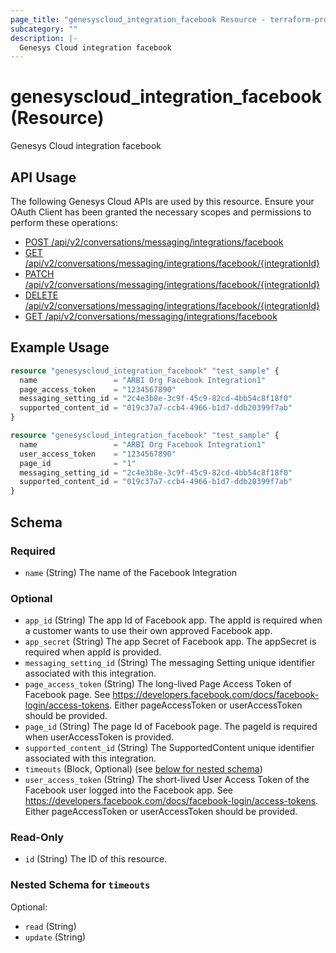```yaml
---
page_title: "genesyscloud_integration_facebook Resource - terraform-provider-genesyscloud"
subcategory: ""
description: |-
  Genesys Cloud integration facebook
---
```

# genesyscloud_integration_facebook (Resource)

Genesys Cloud integration facebook

## API Usage
The following Genesys Cloud APIs are used by this resource. Ensure your OAuth Client has been granted the necessary scopes and permissions to perform these operations:

* [POST /api/v2/conversations/messaging/integrations/facebook](https://developer.genesys.cloud/devapps/api-explorer#post-api-v2-conversations-messaging-integrations-facebook)
* [GET /api/v2/conversations/messaging/integrations/facebook/{integrationId}](https://developer.genesys.cloud/devapps/api-explorer#get-api-v2-conversations-messaging-integrations-facebook--integrationId-)
* [PATCH /api/v2/conversations/messaging/integrations/facebook/{integrationId}](https://developer.genesys.cloud/devapps/api-explorer#patch-api-v2-conversations-messaging-integrations-facebook--integrationId-)
* [DELETE /api/v2/conversations/messaging/integrations/facebook/{integrationId}](https://developer.genesys.cloud/devapps/api-explorer#delete-api-v2-conversations-messaging-integrations-facebook--integrationId-)
* [GET /api/v2/conversations/messaging/integrations/facebook](https://developer.genesys.cloud/devapps/api-explorer#get-api-v2-conversations-messaging-integrations-facebook)



## Example Usage

```terraform
resource "genesyscloud_integration_facebook" "test_sample" {
  name                 = "ARBI Org Facebook Integration1"
  page_access_token    = "1234567890"
  messaging_setting_id = "2c4e3b8e-3c9f-45c9-82cd-4bb54c8f18f0"
  supported_content_id = "019c37a7-ccb4-4966-b1d7-ddb20399f7ab"
}

resource "genesyscloud_integration_facebook" "test_sample" {
  name                 = "ARBI Org Facebook Integration1"
  user_access_token    = "1234567890"
  page_id              = "1"
  messaging_setting_id = "2c4e3b8e-3c9f-45c9-82cd-4bb54c8f18f0"
  supported_content_id = "019c37a7-ccb4-4966-b1d7-ddb20399f7ab"
}
```

<!-- schema generated by tfplugindocs -->
## Schema

### Required

- `name` (String) The name of the Facebook Integration

### Optional

- `app_id` (String) The app Id of Facebook app. The appId is required when a customer wants to use their own approved Facebook app.
- `app_secret` (String) The app Secret of Facebook app. The appSecret is required when appId is provided.
- `messaging_setting_id` (String) The messaging Setting unique identifier associated with this integration.
- `page_access_token` (String) The long-lived Page Access Token of Facebook page. 
			See https://developers.facebook.com/docs/facebook-login/access-tokens. 
			Either pageAccessToken or userAccessToken should be provided.
- `page_id` (String) The page Id of Facebook page. The pageId is required when userAccessToken is provided.
- `supported_content_id` (String) The SupportedContent unique identifier associated with this integration.
- `timeouts` (Block, Optional) (see [below for nested schema](#nestedblock--timeouts))
- `user_access_token` (String) The short-lived User Access Token of the Facebook user logged into the Facebook app. 
			See https://developers.facebook.com/docs/facebook-login/access-tokens. 
			Either pageAccessToken or userAccessToken should be provided.

### Read-Only

- `id` (String) The ID of this resource.

<a id="nestedblock--timeouts"></a>
### Nested Schema for `timeouts`

Optional:

- `read` (String)
- `update` (String)

